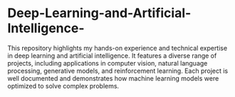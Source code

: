 # Deep-Learning-and-Artificial-Intelligence-

This repository highlights my hands-on experience and technical expertise in deep learning and artificial intelligence. It features a diverse range of projects, including applications in computer vision, natural language processing, generative models, and reinforcement learning. Each project is well documented and demonstrates how machine learning models were optimized to solve complex problems. 
